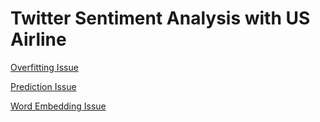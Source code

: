 # Twitter Sentiment Analysis with US Airline

[Overfitting Issue](https://ryancoal9999.github.io/Twitter_Sentiment_Analysis_US_Airline/OverfittingHandling/)

[Prediction Issue](https://ryancoal9999.github.io/Twitter_Sentiment_Analysis_US_Airline/Prediction/)

[Word Embedding Issue](https://ryancoal9999.github.io/Twitter_Sentiment_Analysis_US_Airline/WordEmbedding/)